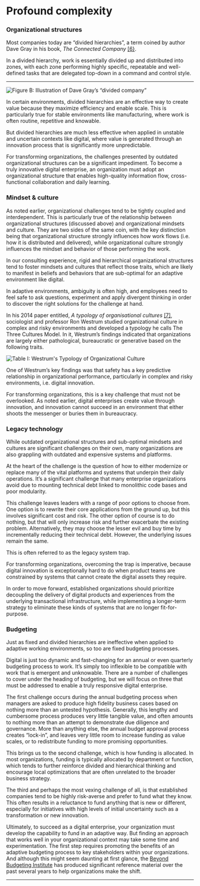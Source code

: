 # Profound complexity

### **Organizational structures**

Most companies today are “divided hierarchies”, a term coined by author Dave Gray in his book, _The Connected Company_ [\[6}](../04-endnotes/endnotes-1.md). 

In a divided hierarchy, work is essentially divided up and distributed into zones, with each zone performing highly specific, repeatable and well-defined tasks that are delegated top-down in a command and control style.  
****

![Figure B: Illustration of Dave Gray&#x2019;s &#x201C;divided company&#x201D;](https://lh6.googleusercontent.com/LmB6__rEzDPv9KBieAv1kYsu5kWGThGNo2AjOVK_9QSPghRmB-ZOBYFoM9wpLIz2K6vNN_WKZRcrhQ635iTMIIjz5V7KTZ5UTngEnkjst6RKMDi-O7gzFJiyVZk1ky5kWtnWB79N)

In certain environments, divided hierarchies are an effective way to create value because they maximize efficiency and enable scale. This is particularly true for stable environments like manufacturing, where work is often routine, repetitive and knowable.

But divided hierarchies are much less effective when applied in unstable and uncertain contexts like digital, where value is generated through an innovation process that is significantly more unpredictable. 

For transforming organizations, the challenges presented by outdated organizational structures can be a significant impediment. To become a truly innovative digital enterprise, an organization must adopt an organizational structure that enables high-quality information flow, cross-functional collaboration and daily learning.  

### **Mindset & culture**

As noted earlier, organizational challenges tend to be tightly coupled and interdependent. This is particularly true of the relationship between organizational structures \(discussed above\) and organizational mindsets and culture. They are two sides of the same coin, with the key distinction being that organizational structure strongly influences how work flows \(i.e. how it is distributed and delivered\), while organizational culture strongly influences the mindset and behavior of those performing the work. 

In our consulting experience, rigid and hierarchical organizational structures tend to foster mindsets and cultures that reflect those traits, which are likely to manifest in beliefs and behaviors that are sub-optimal for an adaptive environment like digital.

In adaptive environments, ambiguity is often high, and employees need to feel safe to ask questions, experiment and apply divergent thinking in order to discover the right solutions for the challenge at hand.

In his 2014 paper entitled, _A typology of organisational cultures_ [\[7\]](../04-endnotes/endnotes-1.md), sociologist and professor Ron Westrum studied organizational culture in complex and risky environments and developed a typology he calls The Three Cultures Model. In it, Westrum’s findings indicated that organizations are largely either pathological, bureaucratic or generative based on the following traits.

![Table I: Westrum&apos;s Typology of Organizational Culture](https://lh5.googleusercontent.com/vM4x5bfWC38Hh5RZ6W4c5Ptxxr-L2XK54Iot_le8AFvnCEqaLsAISeMlmhlZrUJE47dRx04wYlEPVp2zan3vDxUIVBCUGb3ddpCDRBVcMa7WAJ1eheFmkR5g59KRPRJJcFmX2hpK)

One of Westrum’s key findings was that safety has a key predictive relationship in organizational performance, particularly in complex and risky environments, i.e. digital innovation.

For transforming organizations, this is a key challenge that must not be overlooked. As noted earlier, digital enterprises create value through innovation, and innovation cannot succeed in an environment that either shoots the messenger or buries them in bureaucracy. 

### **Legacy technology**

While outdated organizational structures and sub-optimal mindsets and cultures are significant challenges on their own, many organizations are also grappling with outdated and expensive systems and platforms.

At the heart of the challenge is the question of how to either modernize or replace many of the vital platforms and systems that underpin their daily operations. It’s a significant challenge that many enterprise organizations avoid due to mounting technical debt linked to monolithic code bases and poor modularity. 

This challenge leaves leaders with a range of poor options to choose from. One option is to rewrite their core applications from the ground up, but this involves significant cost and risk. The other option of course is to do nothing, but that will only increase risk and further exacerbate the existing problem. Alternatively, they may choose the lesser evil and buy time by incrementally reducing their technical debt. However, the underlying issues remain the same. 

This is often referred to as the legacy system trap. 

For transforming organizations, overcoming the trap is imperative, because digital innovation is exceptionally hard to do when product teams are constrained by systems that cannot create the digital assets they require.

In order to move forward, established organizations should prioritize decoupling the delivery of digital products and experiences from the underlying transactional infrastructure, while implementing a longer-term strategy to eliminate these kinds of systems that are no longer fit-for-purpose. 

### **Budgeting**

Just as fixed and divided hierarchies are ineffective when applied to adaptive working environments, so too are fixed budgeting processes.

‌Digital is just too dynamic and fast-changing for an annual or even quarterly budgeting process to work. It’s simply too inflexible to be compatible with work that is emergent and unknowable. There are a number of challenges to cover under the heading of budgeting, but we will focus on three that must be addressed to enable a truly responsive digital enterprise.

‌The first challenge occurs during the annual budgeting process when managers are asked to produce high fidelity business cases based on nothing more than an untested hypothesis. Generally, this lengthy and cumbersome process produces very little tangible value, and often amounts to nothing more than an attempt to demonstrate due diligence and governance. More than anything else, the annual budget approval process creates “lock-in”, and leaves very little room to increase funding as value scales, or to redistribute funding to more promising opportunities.

‌This brings us to the second challenge, which is how funding is allocated. In most organizations, funding is typically allocated by department or function, which tends to further reinforce divided and hierarchical thinking and encourage local optimizations that are often unrelated to the broader business strategy.

The third and perhaps the most vexing challenge of all, is that established companies tend to be highly risk-averse and prefer to fund what they know. This often results in a reluctance to fund anything that is new or different, especially for initiatives with high levels of initial uncertainty such as a transformation or new innovation.

Ultimately, to succeed as a digital enterprise, your organization must develop the capability to fund in an adaptive way. But finding an approach that works well in your organizational context may take some time and experimentation. The first step requires promoting the benefits of an adaptive budgeting process to key stakeholders within your organizations. And although this might seem daunting at first glance, the [Beyond Budgeting Institute](https://bbrt.org/) has produced significant reference material over the past several years to help organizations make the shift.  
****

### 

